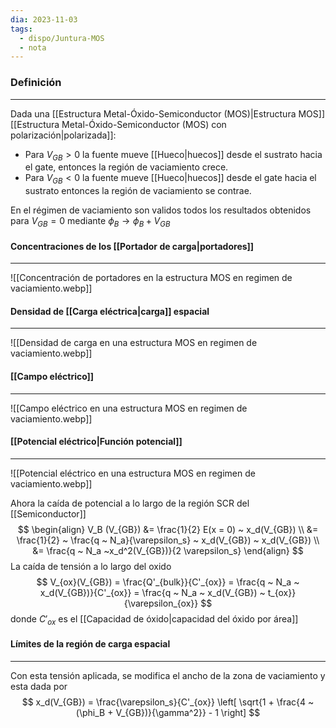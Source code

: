 ```yaml
---
dia: 2023-11-03
tags:
  - dispo/Juntura-MOS
  - nota
---
```

### Definición
---
Dada una [[Estructura Metal-Óxido-Semiconductor (MOS)|Estructura MOS]] [[Estructura Metal-Óxido-Semiconductor (MOS) con polarización|polarizada]]: 
* Para $V_{GB} >0$ la fuente mueve [[Hueco|huecos]] desde el sustrato hacia el gate, entonces la región de vaciamiento crece. 
* Para $V_{GB} < 0$ la fuente mueve [[Hueco|huecos]] desde el gate hacia el sustrato entonces la región de vaciamiento se contrae.

En el régimen de vaciamiento son validos todos los resultados obtenidos para $V_{GB} = 0$ mediante $\phi_B \to \phi_B + V_{GB}$

#### Concentraciones de los [[Portador de carga|portadores]]
---
![[Concentración de portadores en la estructura MOS en regimen de vaciamiento.webp]]

#### Densidad de [[Carga eléctrica|carga]] espacial
---
![[Densidad de carga en una estructura MOS en regimen de vaciamiento.webp]]

#### [[Campo eléctrico]]
---
![[Campo eléctrico en una estructura MOS en regimen de vaciamiento.webp]]

#### [[Potencial eléctrico|Función potencial]]
---
![[Potencial eléctrico en una estructura MOS en regimen de vaciamiento.webp]]

Ahora la caída de potencial a lo largo de la región SCR del [[Semiconductor]] $$ \begin{align} 
	V_B (V_{GB}) &= \frac{1}{2} E(x = 0) ~ x_d(V_{GB}) \\
	&= \frac{1}{2} ~ \frac{q ~ N_a}{\varepsilon_s} ~ x_d(V_{GB}) ~ x_d(V_{GB}) \\
	&= \frac{q ~ N_a ~x_d^2(V_{GB})}{2 \varepsilon_s}
\end{align} $$
La caída de tensión a lo largo del oxido $$ V_{ox}(V_{GB}) = \frac{Q'_{bulk}}{C'_{ox}} = \frac{q ~ N_a ~ x_d(V_{GB})}{C'_{ox}} = \frac{q ~ N_a ~ x_d(V_{GB}) ~ t_{ox}}{\varepsilon_{ox}} $$ donde $C'_{ox}$ es el [[Capacidad de óxido|capacidad del óxido por área]] 

#### Límites de la región de carga espacial
---
Con esta tensión aplicada, se modifica el ancho de la zona de vaciamiento y esta dada por $$ x_d(V_{GB}) = \frac{\varepsilon_s}{C'_{ox}} \left[ \sqrt{1 + \frac{4 ~ (\phi_B + V_{GB})}{\gamma^2}} - 1 \right] $$